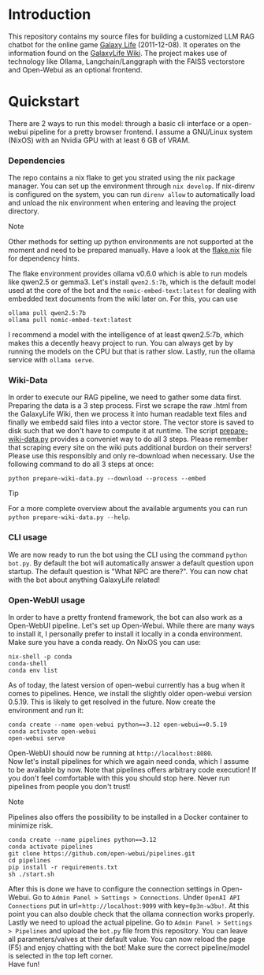 # Introduction
This repository contains my source files for building a customized LLM RAG chatbot for the online game [Galaxy Life](https://galaxylifegame.net/) (2011-12-08). It operates on the information found on the [GalaxyLife Wiki](https://galaxylife.wiki.gg/). The project makes use of technology like Ollama, Langchain/Langgraph with the FAISS vectorstore and Open-Webui as an optional frontend.


# Quickstart
There are 2 ways to run this model: through a basic cli interface or a open-webui pipeline for a pretty browser frontend. I assume a GNU/Linux system (NixOS) with an Nvidia GPU with at least 6 GB of VRAM.

### Dependencies
The repo contains a nix flake to get you strated using the nix package manager. You can set up the environment through `nix develop`. If nix-direnv is configured on the system, you can run `direnv allow` to automatically load and unload the nix environment when entering and leaving the project directory.
> [!NOTE]
> Other methods for setting up python environments are not supported at the moment and need to be prepared manually. Have a look at the [flake.nix](flake.nix) file for dependency hints.  

The flake environment provides ollama v0.6.0 which is able to run models like qwen2.5 or gemma3. Let's install `qwen2.5:7b`, which is the default model used at the core of the bot and the `nomic-embed-text:latest` for dealing with embedded text documents from the wiki later on. For this, you can use
```
ollama pull qwen2.5:7b
ollama pull nomic-embed-text:latest
```
I recommend a model with the intelligence of at least qwen2.5:7b, which makes this a decently heavy project to run. You can always get by by running the models on the CPU but that is rather slow. Lastly, run the ollama service with `ollama serve`.

### Wiki-Data
In order to execute our RAG pipeline, we need to gather some data first. Preparing the data is a 3 step process. First we scrape the raw .html from the GalaxyLife Wiki, then we process it into human readable text files and finally we embedd said files into a vector store. The vector store is saved to disk such that we don't have to compute it at runtime. The script [prepare-wiki-data.py](prepare-wiki-data.py) provides a conveniet way to do all 3 steps. Please remember that scraping every site on the wiki puts additional burdon on their servers! Please use this responsibly and only re-download when necessary. Use the following command to do all 3 steps at once:
```
python prepare-wiki-data.py --download --process --embed
```
> [!TIP]
> For a more complete overview about the available arguments you can run `python prepare-wiki-data.py --help`.

### CLI usage
We are now ready to run the bot using the CLI using the command `python bot.py`. By default the bot will automatically answer a default question upon startup. The default question is "What NPC are there?". You can now chat with the bot about anything GalaxyLife related!

### Open-WebUI usage
In order to have a pretty frontend framework, the bot can also work as a Open-WebUI pipeline. Let's set up Open-Webui. While there are many ways to install it, I personally prefer to install it locally in a conda environment. Make sure you have a conda ready. On NixOS you can use:
```
nix-shell -p conda
conda-shell
conda env list
```
As of today, the latest version of open-webui currently has a bug when it comes to pipelines. Hence, we install the slightly older open-webui version 0.5.19. This is likely to get resolved in the future. Now create the environment and run it:
```
conda create --name open-webui python==3.12 open-webui==0.5.19
conda activate open-webui
open-webui serve
```
Open-WebUI should now be running at `http://localhost:8080`.  
Now let's install pipelines for which we again need conda, which I assume to be available by now. Note that pipelines offers arbitrary code execution! If you don't feel comfortable with this you should stop here. Never run pipelines from people you don't trust!
> [!NOTE]
> Pipelines also offers the possibility to be installed in a Docker container to minimize risk.
```
conda create --name pipelines python==3.12
conda activate pipelines
git clone https://github.com/open-webui/pipelines.git
cd pipelines
pip install -r requirements.txt
sh ./start.sh
```
After this is done we have to configure the connection settings in Open-Webui. Go to `Admin Panel > Settings > Connections`. Under `OpenAI API Connections` put in url=`http://localhost:9099` with key=`0p3n-w3bu!`. At this point you can also double check that the ollama connection works properly.  
Lastly we need to upload the actual pipeline. Go to `Admin Panel > Settings > Pipelines` and upload the `bot.py` file from this repository. You can leave all parameters/valves at their default value. You can now reload the page (F5) and enjoy chatting with the bot! Make sure the correct pipeline/model is selected in the top left corner.  
Have fun!